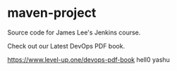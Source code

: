 # maven-project
Source code for James Lee's Jenkins course.

Check out our Latest DevOps PDF book.

https://www.level-up.one/devops-pdf-book
hell0 yashu
